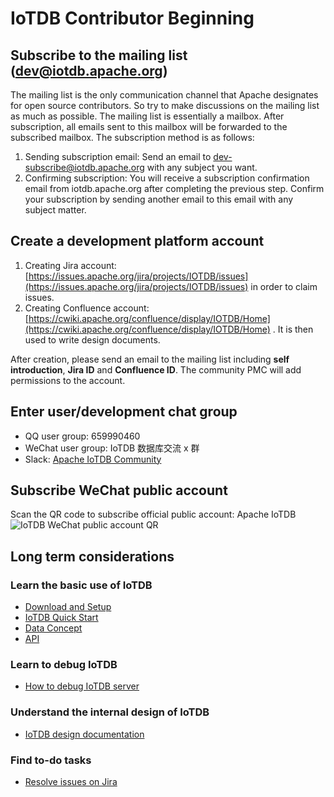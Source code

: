 <!--
* Licensed to the Apache Software Foundation (ASF) under one
* or more contributor license agreements.  See the NOTICE file
* distributed with this work for additional information
* regarding copyright ownership.  The ASF licenses this file
* to you under the Apache License, Version 2.0 (the
* "License"); you may not use this file except in compliance
* with the License.  You may obtain a copy of the License at
*
* http://www.apache.org/licenses/LICENSE-2.0
*
* Unless required by applicable law or agreed to in writing, software
* distributed under the License is distributed on an "AS IS" BASIS,
* WITHOUT WARRANTIES OR CONDITIONS OF ANY KIND, either express or implied.
* See the License for the specific language governing permissions and
* limitations under the License.
-->

# IoTDB Contributor Beginning

## Subscribe to the mailing list (dev@iotdb.apache.org)

The mailing list is the only communication channel that Apache designates for open source contributors. So try to make discussions on the mailing list as much as possible. The mailing list is essentially a mailbox. After subscription, all emails sent to this mailbox will be forwarded to the subscribed mailbox. The subscription method is as follows:

1. Sending subscription email: Send an email to [dev-subscribe@iotdb.apache.org](dev-subscribe@iotdb.apache.org) with any subject you want.
2. Confirming subscription: You will receive a subscription confirmation email from iotdb.apache.org after completing the previous step. Confirm your subscription by sending another email to this email with any subject matter.

## Create a development platform account

1. Creating Jira account: [https://issues.apache.org/jira/projects/IOTDB/issues](https://issues.apache.org/jira/projects/IOTDB/issues) in order to claim issues.
2. Creating Confluence account: [https://cwiki.apache.org/confluence/display/IOTDB/Home](https://cwiki.apache.org/confluence/display/IOTDB/Home) . It is then used to write design documents.

After creation, please send an email to the mailing list including **self introduction**, **Jira ID** and **Confluence ID**. The community PMC will add permissions to the account.

## Enter user/development chat group

- QQ user group: 659990460
- WeChat user group: IoTDB 数据库交流 x 群
- Slack: [Apache IoTDB Community](https://join.slack.com/t/apacheiotdb/shared_invite/zt-qvso1nj8-7715TpySZtZqmyG5qXQwpg)

## Subscribe WeChat public account

Scan the QR code to subscribe official public account: Apache IoTDB
![IoTDB WeChat public account QR](https://user-images.githubusercontent.com/7240743/98633970-73671c00-235d-11eb-9913-f38e570fcfc8.png)

## Long term considerations

### Learn the basic use of IoTDB

- [Download and Setup](https://iotdb.apache.org/UserGuide/Master/QuickStart/WayToGetIoTDB.html)
- [IoTDB Quick Start](https://iotdb.apache.org/UserGuide/Master/QuickStart/QuickStart_apache.html)
- [Data Concept](https://iotdb.apache.org/UserGuide/Master/Data-Concept/Data-Model-and-Terminology.html)
- [API](https://iotdb.apache.org/UserGuide/Master/API/Programming-Java-Native-API.html)

### Learn to debug IoTDB

- [How to debug IoTDB server](https://my.oschina.net/u/3664598/blog/4500279)

### Understand the internal design of IoTDB

- [IoTDB design documentation](https://cwiki.apache.org/confluence/display/IOTDB/Home)

### Find to-do tasks

- [Resolve issues on Jira](https://issues.apache.org/jira/projects/IOTDB/issues)
